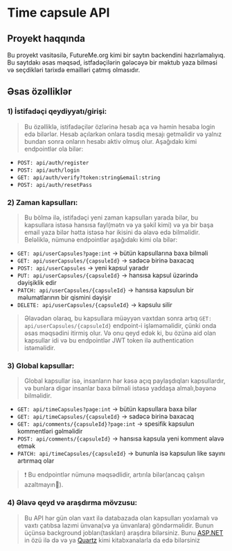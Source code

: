 # Time capsule API

## Proyekt haqqında

Bu proyekt vasitəsilə, FutureMe.org kimi bir saytın backendini hazırlamalıyıq. Bu saytdakı əsas məqsəd, istfadəçilərin gələcəyə bir məktub yaza bilməsi və seçdikləri tarixdə emailləri çatmış olmasıdır.

## Əsas özəlliklər

### 1) İstifadəçi qeydiyyatı/girişi:

> Bu özəlliklə, istifadəçilər özlərinə hesab aça və həmin hesaba login edə bilərlər. Hesab açılarkən onlara təsdiq mesajı getməlidir və yalnız bundan sonra onların hesabı aktiv olmuş olur. Aşağıdakı kimi endpointlər ola bilər:

- `POST: api/auth/register`
- `POST: api/auth/login`
- `GET: api/auth/verify?token:string&email:string`
- `POST: api/auth/resetPass`

### 2) Zaman kapsulları:

> Bu bölmə ilə, istifadəçi yeni zaman kapsulları yarada bilər, bu kapsullara istəsə hansısa fayl(mətn və ya şəkil kimi) və ya bir başa email yaza bilər hətta istəsə hər ikisini də əlavə edə bilməlidir. Beləliklə, nümunə endpointlər aşağıdakı kimi ola bilər:

- `GET: api/userCapsules?page:int` -> bütün kapsullarına baxa bilməli
- `GET: api/userCapsules/{capsuleId}` -> sadəcə birinə baxacaq
- `POST: api/userCapsules` -> yeni kapsul yaradır
- `PUT: api/userCapsules/{capsuleId}` -> hansısa kapsul üzərində dəyişiklik edir
- `PATCH: api/userCapsules/{capsuleId}` -> hansısa kapsulun bir məlumatlarının bir qismini dəyişir
- `DELETE: api/userCapsules/{capsuleId}` -> kapsulu silir

> Əlavədən olaraq, bu kapsullara müəyyən vaxtdan sonra artıq `GET: api/userCapsules/{capsuleId}` endpoint-i işləməməlidir, çünki onda əsas məqsədini itirmiş olur. Və onu qeyd edək ki, bu özünə aid olan kapsullar idi və bu endpointlər JWT token ilə authentication istəməlidir.

### 3) Global kapsullar:

> Global kapsullar isə, insanların hər kəsə açıq paylaşdıqları kapsullardır, və bunlara digər insanlar baxa bilməli istəsə yaddaşa almalı,bəyənə bilməlidir.

- `GET: api/timeCapsules?page:int` -> bütün kapsullara baxa bilər
- `GET: api/timeCapsules/{capsuleId}` -> sadəcə birinə baxacaq
- `GET: api/comments/{capsuleId}?page:int` -> spesifik kapsulun kommentləri gəlməlidir
- `POST: api/comments/{capsuleId}` -> hansısa kapsula yeni komment əlavə etmək
- `PATCH: api/timeCapsules/{capsuleId}` -> bununla isə kapsulun like sayını artırmaq olar

> ❗ Bu endpointlər nümunə məqsədlidir, artırıla bilər(ancaq çalışın azaltmayın🤠).

### 4) Əlavə qeyd və araşdırma mövzusu:

> Bu API hər gün olan vaxt ilə databazada olan kapsulları yoxlamalı və vaxtı çatıbsa lazımi ünvana(və ya ünvanlara) göndərməlidir. Bunun üçünsə background jobları(taskları) araşdıra bilərsiniz. Bunu [ASP.NET](https://learn.microsoft.com/en-us/aspnet/core/fundamentals/host/hosted-services?view=aspnetcore-8.0&tabs=visual-studio) in özü ilə də və ya [Quartz](https://www.quartz-scheduler.net/) kimi kitabxanalarla da edə bilərsiniz
